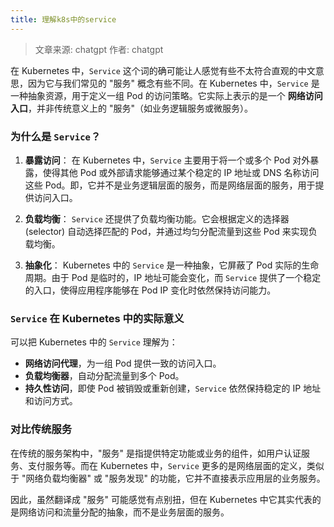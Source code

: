 ```yaml
---
title: 理解k8s中的service
---
```

> 文章来源: chatgpt
> 作者: chatgpt
 
在 Kubernetes 中，`Service` 这个词的确可能让人感觉有些不太符合直观的中文意思，因为它与我们常见的 "服务" 概念有些不同。在 Kubernetes 中，`Service` 是一种抽象资源，用于定义一组 Pod 的访问策略。它实际上表示的是一个 **网络访问入口**，并非传统意义上的 "服务"（如业务逻辑服务或微服务）。

### 为什么是 `Service`？

1. **暴露访问**：
   在 Kubernetes 中，`Service` 主要用于将一个或多个 Pod 对外暴露，使得其他 Pod 或外部请求能够通过某个稳定的 IP 地址或 DNS 名称访问这些 Pod。即，它并不是业务逻辑层面的服务，而是网络层面的服务，用于提供访问入口。

2. **负载均衡**：
   `Service` 还提供了负载均衡功能。它会根据定义的选择器 (selector) 自动选择匹配的 Pod，并通过均匀分配流量到这些 Pod 来实现负载均衡。

3. **抽象化**：
   Kubernetes 中的 `Service` 是一种抽象，它屏蔽了 Pod 实际的生命周期。由于 Pod 是临时的，IP 地址可能会变化，而 `Service` 提供了一个稳定的入口，使得应用程序能够在 Pod IP 变化时依然保持访问能力。

### `Service` 在 Kubernetes 中的实际意义

可以把 Kubernetes 中的 `Service` 理解为：
- **网络访问代理**，为一组 Pod 提供一致的访问入口。
- **负载均衡器**，自动分配流量到多个 Pod。
- **持久性访问**，即使 Pod 被销毁或重新创建，`Service` 依然保持稳定的 IP 地址和访问方式。

### 对比传统服务

在传统的服务架构中，"服务" 是指提供特定功能或业务的组件，如用户认证服务、支付服务等。而在 Kubernetes 中，`Service` 更多的是网络层面的定义，类似于 "网络负载均衡器" 或 "服务发现" 的功能，它并不直接表示应用层的业务服务。

因此，虽然翻译成 "服务" 可能感觉有点别扭，但在 Kubernetes 中它其实代表的是网络访问和流量分配的抽象，而不是业务层面的服务。
